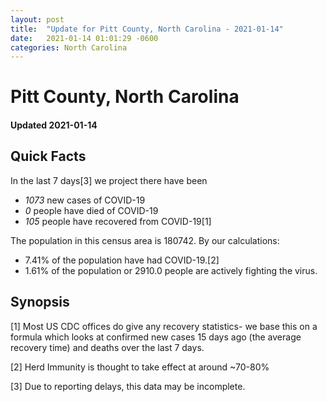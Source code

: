 ```yaml
---
layout: post
title:  "Update for Pitt County, North Carolina - 2021-01-14"
date:   2021-01-14 01:01:29 -0600
categories: North Carolina
---
```


# Pitt County, North Carolina
#### Updated 2021-01-14

## Quick Facts

In the last 7 days[3] we project there have been
- *1073* new cases of COVID-19
- *0* people have died of COVID-19
- *105* people have recovered from COVID-19[1]

The population in this census area is 180742. By our calculations:
- 7.41% of the population have had COVID-19.[2]
- 1.61% of the population or 2910.0 people are actively fighting the virus.

## Synopsis




[1] Most US CDC offices do give any recovery statistics- we base this on a formula which looks at confirmed new cases
15 days ago (the average recovery time) and deaths over the last 7 days.

[2] Herd Immunity is thought to take effect at around ~70-80%

[3] Due to reporting delays, this data may be incomplete.
 
    